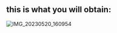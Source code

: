 this is what you will obtain:
---
![IMG_20230520_160954](https://github.com/polotinkering/optimal-ender3/assets/133749952/33d485d0-cfa6-4a5e-a9e5-a39da9126e05)
